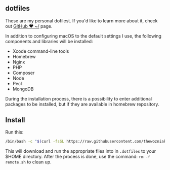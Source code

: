 # 

## dotfiles

These are my personal dofilest. If you'd like to learn more about it, check out [GitHub ❤ ~/](http://dotfiles.github.io) page.

In addition to configuring macOS to the default settings I use, the following components and libraries will be installed:
- Xcode command-line tools
- Homebrew
- Nginx
- PHP
- Composer
- Node
- Pecl
- MongoDB

During the installation process, there is a possibility to enter additional packages to be installed, but if they are available in homebrew repository.

## Install

Run this:

```sh
/bin/bash -c "$(curl -fsSL https://raw.githubusercontent.com/thewozniak/dotfiles/main/remote.sh)"
```

This will download and run the appropriate files into in `.dotfiles` to your $HOME directory.
After the process is done, use the command: `rm -f remote.sh` to clean up.
